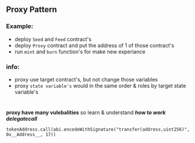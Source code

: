 ## Proxy Pattern

### Example:
- deploy `Seed` and `Feed` contract's
- deploy `Proxy` contract and put the address of 1 of those contract's
- run `mint`  and `burn` function's for make new experiance

### info:
- proxy use target contract's, but not change those variables
- proxy `state variable's` would in the same order & roles by target state variable's

#

**proxy have many vulebalities** so learn & understand ***how to work delegatecall***

```
tokenAddress.call(abi.encodeWithSignature("transfer(address,uint256)", 0x__Address__, 17))
```
